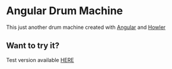Angular Drum Machine
=======
This just another drum machine created with [Angular](https://github.com/angular/angular.js) and [Howler](https://github.com/goldfire/howler.js) 


Want to try it?
--------------------
Test version available [HERE](http://felixfranzen.github.io)

